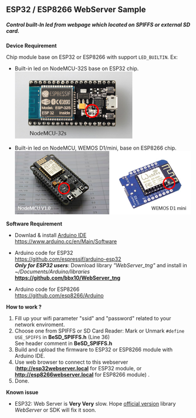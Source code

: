 ## ESP32 / ESP8266 WebServer Sample<br>
##### Control built-In led from webpage which located on SPIFFS or external SD card. #####

**Device Requirement**

Chip module base on ESP32 or ESP8266 with support `LED_BUILTIN`. Ex: 
- Built-in led on NodeMCU-32S base on ESP32 chip. <br>
![Image of ESP32](data/esp32base.jpg)

- Built-in led on NodeMCU, WEMOS D1/mini, base on ESP8266 chip.<br>
![Image of ESP8266](data/esp8266base.jpg)<br>
   
**Software Requirement**
- Downlad & install [Arduino IDE](https://www.arduino.cc/en/Main/Software)<br>
https://www.arduino.cc/en/Main/Software

- Arduino code for ESP32<br>
https://github.com/espressif/arduino-esp32 <br>
***Only for ESP32 users***: Download library *"WebServer_tng"* and install in *~/Documents/Arduino/libraries* <br>
**https://github.com/bbx10/WebServer_tng**

- Arduino code for ESP8266<br>
https://github.com/esp8266/Arduino

**How to work ?**
1. Fill up your wifi parameter "ssid" and "password" related to your network enviroment.
2. Choose one from SPIFFS or SD Card Reader:
   Mark or Unmark `#define USE_SPIFFS`  in **BeSD_SPIFFS.h** (Line 36)<br>
   See header comment in **BeSD_SPIFFS.h**
3. Build and upload the firmware to ESP32 or ESP8266 module with Arduino IDE.
4. Use web browser to connect to this webserver (**http://esp32webserver.local** for ESP32 module, or **http://esp8266webserver.local** for ESP8266 module) . 
5. Done.

**Known issue**
- ESP32: Web Server is **Very Very** slow. Hope [official version](https://github.com/espressif/arduino-esp32) library *WebServer* or SDK will fix it soon.


